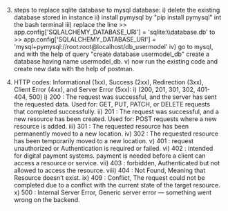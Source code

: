 3) steps to replace sqlite database to mysql database:
   i) delete the existing database stored in instance
   ii) install pymysql by "pip install pymysql" int the bash terminal
   iii) replace the line >> app.config['SQLALCHEMY_DATABASE_URI'] = 'sqlite:\\\database.db' to
                         >> app.config['SQLALCHEMY_DATABASE_URI'] = 'mysql+pymysql://root:root@localhost/db_usermodel'
   iv) go to mysql, and with the help of query "create database usermodel_db" create a database having name usermodel_db.
   v) now run the existing code and create new data with the help of postman.

4) HTTP codes: Informational (1xx), Success (2xx), Redirection (3xx), Client Error (4xx), and Server Error (5xx):
   i) (200, 201, 301, 302, 401-404, 500)
   i) 200 : The request was successful, and the server has sent the requested data. Used for: GET, PUT, PATCH, or DELETE requests that completed successfully. 
   ii) 201 : The request was successful, and a new resource has been created. Used for: POST requests where a new resource is added.
   iii) 301 : The requested resource has been permanently moved to a new location.
   iv) 302 : The requested resource has been temporarily moved to a new location.
   v) 401 : request unauthorized or Authentication is required or failed.
   vi) 402 : intended for digital payment systems. payment is needed before a client can access a resource or service.
   vii) 403 : forbidden, Authenticated but not allowed to access the resource.
   viii) 404 : Not Found, Meaning that Resource doesn’t exist.
   ix) 409 : Conflict, The request could not be completed due to a conflict with the current state of the target resource.
   x) 500 : Internal Server Error, Generic server error — something went wrong on the backend.
